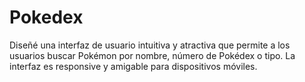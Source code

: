 # Pokedex
Diseñé una interfaz de usuario intuitiva y atractiva que permite a los usuarios buscar Pokémon por nombre, número de Pokédex o tipo. La interfaz es responsive y amigable para dispositivos móviles.
